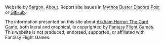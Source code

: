 Website by [5argon](https://5argon.info). [About](/about). Report site issues in [Mythos Buster Discord Post](https://discord.com/channels/225349059689447425/1203293837389209650) or [GitHub](https://github.com/5argon/arkham-starter/issues).

The information presented on this site about [Arkham Horror: The Card Game](https://www.fantasyflightgames.com/en/products/arkham-horror-the-card-game/), both literal and graphical, is copyrighted by [Fantasy Flight Games](http://fantasyflightgames.com/). This website is not produced, endorsed, supported, or affiliated with Fantasy Flight Games.

